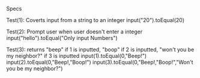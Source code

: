Specs

Test(1): Coverts input from a string to an integer
input("20").toEqual(20)

Test(2): Prompt user when user doesn't enter a integer
input("hello").toEqual("Only input Numbers")

Test(3): returns "beep" if 1 is inputted, "boop" if 2 is inputted, "won't you be my neighbor?" if 3 is inputted
input(1).toEqual(0,"Beep!")
input(2).toEqual(0,"Beep!,"Boop!")
input(3).toEqual(0,"Beep!,"Boop!","Won't you be my neighbor?")


